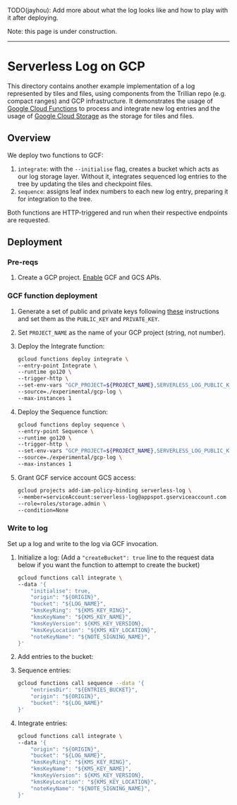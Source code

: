 TODO(jayhou): Add more about what the log looks like and how to play with it after deploying.

Note: this page is under construction.

---

# Serverless Log on GCP

This directory contains another example implementation of a log represented by tiles and files, using components from the Trillian repo (e.g. compact ranges) and GCP infrastructure. It demonstrates the usage of [Google Cloud Functions](https://cloud.google.com/functions) to process and integrate new log entries and the usage of [Google Cloud Storage](https://cloud.google.com/storage) as the storage for tiles and files.

## Overview

We deploy two functions to GCF:

1. `integrate`: with the `--initialise` flag, creates a bucket which acts as our log storage layer. Without it, integrates sequenced log entries to the tree by updating the tiles and checkpoint files.
1. `sequence`: assigns leaf index numbers to each new log entry, preparing it for integration to the tree.

Both functions are HTTP-triggered and run when their respective endpoints are requested.

## Deployment

### Pre-reqs

1. Create a GCP project. [Enable](https://cloud.google.com/endpoints/docs/openapi/enable-api) GCF and GCS APIs.

### GCF function deployment

1. Generate a set of public and private keys following
    [these](https://github.com/transparency-dev/serverless-log/tree/master/serverless#generating-keys)
    instructions and set them as the `PUBLIC_KEY` and `PRIVATE_KEY`.
1. Set `PROJECT_NAME` as the name of your GCP project (string, not number).
1. Deploy the Integrate function:

    ```bash
    gcloud functions deploy integrate \
    --entry-point Integrate \
    --runtime go120 \
    --trigger-http \
    --set-env-vars "GCP_PROJECT=${PROJECT_NAME},SERVERLESS_LOG_PUBLIC_KEY=${PUBLIC_KEY},SERVERLESS_LOG_PRIVATE_KEY=${PRIVATE_KEY}" \
    --source=./experimental/gcp-log \
    --max-instances 1
    ```

1. Deploy the Sequence function:

    ```bash
    gcloud functions deploy sequence \
    --entry-point Sequence \
    --runtime go120 \
    --trigger-http \
    --set-env-vars "GCP_PROJECT=${PROJECT_NAME},SERVERLESS_LOG_PUBLIC_KEY=${PUBLIC_KEY}" \
    --source=./experimental/gcp-log \
    --max-instances 1
    ```

1. Grant GCF service account GCS access:

    ```bash
    gcloud projects add-iam-policy-binding serverless-log \
    --member=serviceAccount:serverless-log@appspot.gserviceaccount.com \
    --role=roles/storage.admin \
    --condition=None
    ```

### Write to log

Set up a log and write to the log via GCF invocation.

1. Initialize a log:
   (Add a `"createBucket": true` line to the request data below if you want the function to attempt to create the bucket)

    ```bash
    gcloud functions call integrate \
    --data '{
        "initialise": true,
        "origin": "${ORIGIN}",
        "bucket": "${LOG_NAME}",
        "kmsKeyRing": "${KMS_KEY_RING}",
        "kmsKeyName": "${KMS_KEY_NAME}",
        "kmsKeyVersion": ${KMS_KEY_VERSION}, 
        "kmsKeyLocation": "${KMS_KEY_LOCATION}",
        "noteKeyName": "${NOTE_SIGNING_NAME}",
    }'
    ```

1. Add entries to the bucket:
1. Sequence entries:

    ```bash
    gcloud functions call sequence --data '{
        "entriesDir": "${ENTRIES_BUCKET}",
        "origin": "${ORIGIN}",
        "bucket": "${LOG_NAME}"
    }'
    ```

1. Integrate entries:

    ```bash
    gcloud functions call integrate \
    --data '{
        "origin": "${ORIGIN}",
        "bucket": "${LOG_NAME}",
        "kmsKeyRing": "${KMS_KEY_RING}",
        "kmsKeyName": "${KMS_KEY_NAME}",
        "kmsKeyVersion": ${KMS_KEY_VERSION}, 
        "kmsKeyLocation": "${KMS_KEY_LOCATION}",
        "noteKeyName": "${NOTE_SIGNING_NAME}",
    }'
    ```
